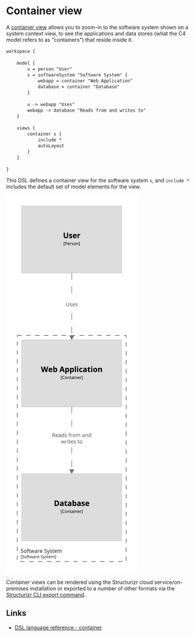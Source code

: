 # Container view

A [container view](https://c4model.com/#ContainerDiagram) allows you to zoom-in to the software system shown on a system context view, to see the applications and data stores (what the C4 model refers to as "containers") that reside inside it.

```
workspace {

    model {
        u = person "User"
        s = softwareSystem "Software System" {
            webapp = container "Web Application"
            database = container "Database"
        }

        u -> webapp "Uses"
        webapp -> database "Reads from and writes to"
    }

    views {
        container s {
            include *
            autoLayout
        }
    }
    
}
```

This DSL defines a container view for the software system `s`, and `include *` includes the default set of model elements for the view.

[![](1.png)](http://structurizr.com/dsl?src=https://raw.githubusercontent.com/structurizr/dsl/master/docs/cookbook/container-view/1.dsl)

Container views can be rendered using the Structurizr cloud service/on-premises installation or exported to a number of other formats via the [Structurizr CLI export command](https://github.com/structurizr/cli/blob/master/docs/export.md).

## Links

- [DSL language reference - container](https://github.com/structurizr/dsl/blob/master/docs/language-reference.md#container-view)